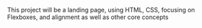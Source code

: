 This project will be a landing page, using HTML, CSS, focusing on Flexboxes, and alignment as well as other core concepts